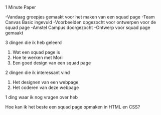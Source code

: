 1 Minute Paper

-Vandaag groepjes gemaakt voor het maken van een squad page 
-Team Canvas Basic ingevuld -Voorbeelden opgezocht voor ontwerpen voor de squad page 
-Amstel Campus doorgezocht -Ontwerp voor squad page gemaakt

3 dingen die ik heb geleerd

1. Wat een squad page is
2. Hoe te werken met Mori
3. Een goed design van een squad page

2 dingen die ik interessant vind

1. Het designen van een webpage
2. Het coderen van deze webpage

1 ding waar ik nog vragen over heb

Hoe kan ik het beste een squad page opmaken in HTML en CSS?